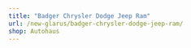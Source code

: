 ```yaml
---
title: "Badger Chrysler Dodge Jeep Ram"
url: /new-glarus/badger-chrysler-dodge-jeep-ram/
shop: Autohaus
---
```

